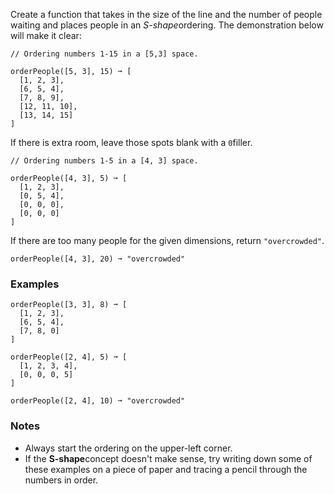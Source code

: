Create a function that takes in the size of the line and the number of people waiting and places people in an *S-shape*ordering. The demonstration below will make it clear:

    // Ordering numbers 1-15 in a [5,3] space.

    orderPeople([5, 3], 15) ➞ [
      [1, 2, 3],
      [6, 5, 4],
      [7, 8, 9],
      [12, 11, 10],
      [13, 14, 15]
    ]

If there is extra room, leave those spots blank with a `0`filler.

    // Ordering numbers 1-5 in a [4, 3] space.

    orderPeople([4, 3], 5) ➞ [
      [1, 2, 3],
      [0, 5, 4],
      [0, 0, 0],
      [0, 0, 0]
    ]

If there are too many people for the given dimensions, return `"overcrowded"`.

    orderPeople([4, 3], 20) ➞ "overcrowded"


### Examples ###
    orderPeople([3, 3], 8) ➞ [
      [1, 2, 3],
      [6, 5, 4],
      [7, 8, 0]
    ]

    orderPeople([2, 4], 5) ➞ [
      [1, 2, 3, 4],
      [0, 0, 0, 5]
    ]

    orderPeople([2, 4], 10) ➞ "overcrowded"


### Notes ###
*   Always start the ordering on the upper-left corner.
*   If the **S-shape**concept doesn't make sense, try writing down some of these examples on a piece of paper and tracing a pencil through the numbers in order.